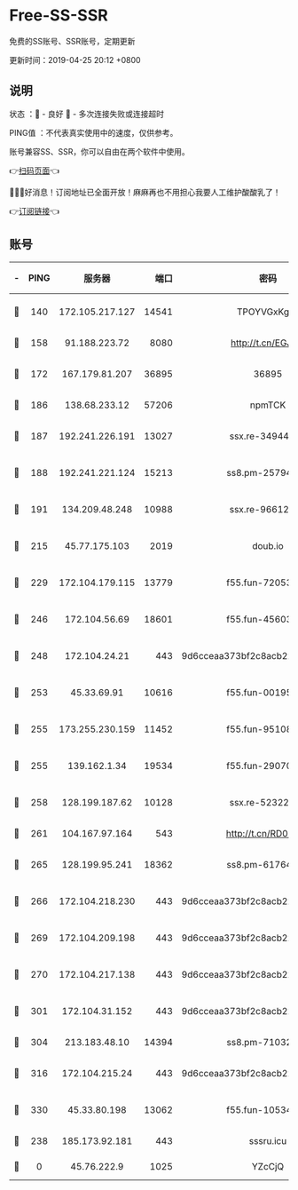# Free-SS-SSR

免费的SS账号、SSR账号，定期更新

更新时间：2019-04-25 20:12 +0800

## 说明

状态     ：🙂 - 良好 🙁 - 多次连接失败或连接超时

PING值   ：不代表真实使用中的速度，仅供参考。

账号兼容SS、SSR，你可以自由在两个软件中使用。

👉[扫码页面](https://liesauer.github.io/Free-SS-SSR/)👈

🎉🎉🎉好消息！订阅地址已全面开放！麻麻再也不用担心我要人工维护酸酸乳了！

👉[订阅链接](https://www.liesauer.net/yogurt/subscribe?ACCESS_TOKEN=DAYxR3mMaZAsaqUb)👈

## 账号

|-|PING|服务器|端口|密码|加密方式|区域|
|:----:|:----:|:-----:|-----:|:----:|:----:|:----:|
|🙂|140|172.105.217.127|14541|TPOYVGxKglpi|aes-256-cfb|JP|
|🙂|158|91.188.223.72|8080|http://t.cn/EGJIyrl|rc4-md5|RU|
|🙂|172|167.179.81.207|36895|36895|aes-256-cfb|JP|
|🙂|186|138.68.233.12|57206|npmTCK|rc4-md5|US|
|🙂|187|192.241.226.191|13027|ssx.re-34944124|aes-256-cfb|US|
|🙂|188|192.241.221.124|15213|ss8.pm-25794804|aes-256-cfb|US|
|🙂|191|134.209.48.248|10988|ssx.re-96612266|aes-256-cfb|US|
|🙂|215|45.77.175.103|2019|doub.io|aes-128-ctr|SG|
|🙂|229|172.104.179.115|13779|f55.fun-72053902|aes-256-cfb|SG|
|🙂|246|172.104.56.69|18601|f55.fun-45603382|aes-256-cfb|SG|
|🙂|248|172.104.24.21|443|9d6cceaa373bf2c8acb22e60b6a58be6|aes-256-cfb|US|
|🙂|253|45.33.69.91|10616|f55.fun-00195736|aes-256-cfb|US|
|🙂|255|173.255.230.159|11452|f55.fun-95108879|aes-256-cfb|US|
|🙂|255|139.162.1.34|19534|f55.fun-29070287|aes-256-cfb|SG|
|🙂|258|128.199.187.62|10128|ssx.re-52322038|aes-256-cfb|SG|
|🙂|261|104.167.97.164|543|http://t.cn/RD0D7sx|rc4-md5|CA|
|🙂|265|128.199.95.241|18362|ss8.pm-61764632|aes-256-cfb|SG|
|🙂|266|172.104.218.230|443|9d6cceaa373bf2c8acb22e60b6a58be6|aes-256-cfb|US|
|🙂|269|172.104.209.198|443|9d6cceaa373bf2c8acb22e60b6a58be6|aes-256-cfb|US|
|🙂|270|172.104.217.138|443|9d6cceaa373bf2c8acb22e60b6a58be6|aes-256-cfb|US|
|🙂|301|172.104.31.152|443|9d6cceaa373bf2c8acb22e60b6a58be6|aes-256-cfb|US|
|🙂|304|213.183.48.10|14394|ss8.pm-71032456|rc4-md5|RU|
|🙂|316|172.104.215.24|443|9d6cceaa373bf2c8acb22e60b6a58be6|aes-256-cfb|US|
|🙂|330|45.33.80.198|13062|f55.fun-10534889|aes-256-cfb|US|
|🙂|238|185.173.92.181|443|sssru.icu|rc4-md5|RU|
|🙁|0|45.76.222.9|1025|YZcCjQ|rc4-md5|JP|
